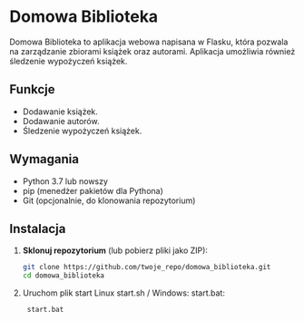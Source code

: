 # Domowa Biblioteka

Domowa Biblioteka to aplikacja webowa napisana w Flasku, która pozwala na zarządzanie zbiorami książek oraz autorami. Aplikacja umożliwia również śledzenie wypożyczeń książek.

## Funkcje

- Dodawanie książek.
- Dodawanie autorów.
- Śledzenie wypożyczeń książek.

## Wymagania

- Python 3.7 lub nowszy
- pip (menedżer pakietów dla Pythona)
- Git (opcjonalnie, do klonowania repozytorium)

## Instalacja

1. **Sklonuj repozytorium** (lub pobierz pliki jako ZIP):

   ```bash
   git clone https://github.com/twoje_repo/domowa_biblioteka.git
   cd domowa_biblioteka
   
2. Uruchom plik start Linux start.sh / Windows: start.bat:

   ```bash
    start.bat